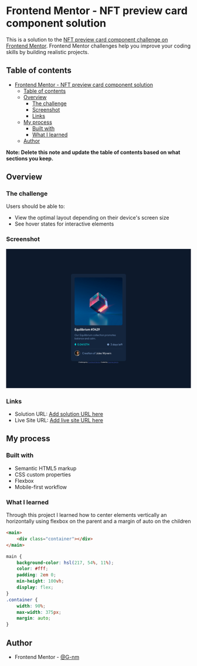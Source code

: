 # Frontend Mentor - NFT preview card component solution

This is a solution to the [NFT preview card component challenge on Frontend Mentor](https://www.frontendmentor.io/challenges/nft-preview-card-component-SbdUL_w0U). Frontend Mentor challenges help you improve your coding skills by building realistic projects.

## Table of contents

- [Frontend Mentor - NFT preview card component solution](#frontend-mentor---nft-preview-card-component-solution)
  - [Table of contents](#table-of-contents)
  - [Overview](#overview)
    - [The challenge](#the-challenge)
    - [Screenshot](#screenshot)
    - [Links](#links)
  - [My process](#my-process)
    - [Built with](#built-with)
    - [What I learned](#what-i-learned)
  - [Author](#author)

**Note: Delete this note and update the table of contents based on what sections you keep.**

## Overview

### The challenge

Users should be able to:

-  View the optimal layout depending on their device's screen size
-  See hover states for interactive elements

### Screenshot

![](./Screenshot.png)

### Links

-  Solution URL: [Add solution URL here](https://www.frontendmentor.io/solutions/nftpreviewcardcomponentsolution-uZpEGIOOd)
-  Live Site URL: [Add live site URL here](https://g-nm.github.io/frontend_mentor/nft-preview-card-component-main/)

## My process

### Built with

-  Semantic HTML5 markup
-  CSS custom properties
-  Flexbox
-  Mobile-first workflow

### What I learned

Through this project I learned how to center elements vertically an horizontally using flexbox on the parent and a margin of auto on the children

```html
<main>
	<div class="container"></div>
</main>
```

```css
main {
	background-color: hsl(217, 54%, 11%);
	color: #fff;
	padding: 2em 0;
	min-height: 100vh;
	display: flex;
}
.container {
	width: 90%;
	max-width: 375px;
	margin: auto;
}
```

## Author

-  Frontend Mentor - [@G-nm](https://www.frontendmentor.io/profile/yourusername)
